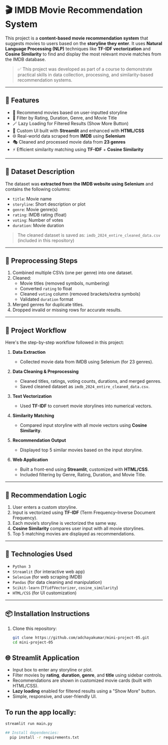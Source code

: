 # 🎬 IMDB Movie Recommendation System

This project is a **content-based movie recommendation system** that suggests movies to users based on the **storyline they enter**. It uses **Natural Language Processing (NLP)** techniques like **TF-IDF vectorization** and **Cosine Similarity** to find and display the most relevant movie matches from the IMDB database.

> ✅ This project was developed as part of a course to demonstrate practical skills in data collection, processing, and similarity-based recommendation systems.

---

## 🚀 Features

- 🧠 Recommend movies based on user-inputted storyline
- 🎯 Filter by Rating, Duration, Genre, and Movie Title
- 🪄 Lazy Loading for Filtered Results (Show More Button)
- 🎨 Custom UI built with **Streamlit** and enhanced with **HTML/CSS**
- 🌐 Real-world data scraped from **IMDB** using **Selenium**
- 🎭 Cleaned and processed movie data from **23 genres**
- ⚡ Efficient similarity matching using **TF-IDF** + **Cosine Similarity**


---

## 📁 Dataset Description

The dataset was **extracted from the IMDB website using Selenium** and contains the following columns:

- `title`: Movie name  
- `storyline`: Short description or plot  
- `genre`: Movie genre(s)  
- `rating`: IMDB rating (float)  
- `voting`: Number of votes  
- `duration`: Movie duration

> The cleaned dataset is saved as: `imdb_2024_entire_cleaned_data.csv` (included in this repository)

---

## 🧼 Preprocessing Steps

1. Combined multiple CSVs (one per genre) into one dataset.
2. Cleaned:
   - Movie titles (removed symbols, numbering)
   - Converted `rating` to float
   - Cleaned `voting` column (removed brackets/extra symbols)
   - Validated `duration` format
3. Merged genres for duplicate titles.
4. Dropped invalid or missing rows for accurate results.

---
## 🔄 Project Workflow

Here's the step-by-step workflow followed in this project:

1. **Data Extraction**  
   - Collected movie data from IMDB using Selenium (for 23 genres).

2. **Data Cleaning & Preprocessing**  
   - Cleaned titles, ratings, voting counts, durations, and merged genres.
   - Saved cleaned dataset as `imdb_2024_entire_cleaned_data.csv`.

3. **Text Vectorization**  
   - Used **TF-IDF** to convert movie storylines into numerical vectors.

4. **Similarity Matching**  
   - Compared input storyline with all movie vectors using **Cosine Similarity**.

5. **Recommendation Output**  
   - Displayed top 5 similar movies based on the input storyline.

6. **Web Application**  
   - Built a front-end using **Streamlit**, customized with **HTML/CSS**.
   - Included filtering by Genre, Rating, Duration, and Movie Title.

---
## 🧠 Recommendation Logic

1. User enters a custom storyline.
2. Input is vectorized using **TF-IDF** (Term Frequency–Inverse Document Frequency).
3. Each movie’s storyline is vectorized the same way.
4. **Cosine Similarity** compares user input with all movie storylines.
5. Top 5 matching movies are displayed as recommendations.

---

## 🧰 Technologies Used

- `Python 3`
- `Streamlit` (for interactive web app)
- `Selenium` (for web scraping IMDB)
- `Pandas` (for data cleaning and manipulation)
- `Scikit-learn` (`TfidfVectorizer`, `cosine_similarity`)
- `HTML/CSS` (for UI customization)

---

## 📦 Installation Instructions

1. Clone this repository:
   ```bash
   git clone https://github.com/adchayakumar/mini-project-05.git
   cd mini-project-05

## 🌐 Streamlit Application

- Input box to enter any storyline or plot.
- Filter movies by **rating**, **duration**, **genre**, and **title** using sidebar controls.
- Recommendations are shown in customized movie cards (built with HTML/CSS).
- **Lazy loading** enabled for filtered results using a "Show More" button.
- Simple, responsive, and user-friendly UI.

## To run the app locally:

```bash
streamlit run main.py

## Install dependencies:
  pip install -r requirements.txt
